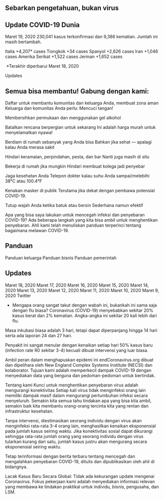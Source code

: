 ## Sebarkan pengetahuan, bukan virus

## Update COVID-19 Dunia

Maret 19, 2020
230,041 kasus terkonfirmasi
dan 9,386 kematian. Jumlah ini masih bertambah.

Italia +4,207* cases
Tiongkok +34 cases
Spanyol +2,626 cases
Iran +1,046 cases
Amerika Serikat +1,522 cases
Jerman +1,652 cases

‍
*Terakhir diperbarui Maret 18, 2020

Updates


## Semua bisa membantu! Gabung dengan kami:

Daftar
untuk membantu komunitas dan keluarga Anda, membuat zona aman
Keluarga dan komunitas Anda perlu:
Mencuci tangan!

Membersihkan permukaan dan menggunakan gel alkohol


Batalkan rencana berpergian untuk sekarang
Ini adalah harga murah untuk menyelamatkan nyawa!


Berdiam di rumah sebanyak yang Anda bisa
Bahkan jika sehat — apalagi kalau Anda merasa sakit

Hindari keramaian, perpindahan, pesta, dan bar
Nanti juga masih di situ


Bekerja di rumah jika mungkin
Hindari membuat kolega jadi penyebar

Jaga kesehatan Anda
Telepon dokter kalau suhu Anda sampai/melebihi 38°C atau 100.4°F


Kenakan masker di publik
Terutama jika dekat dengan pembawa potensial COVID-19.


Tutup wajah Anda ketika batuk atau bersin
Sederhana namun efektif


Apa yang bisa saya lakukan untuk mencegah infeksi dan penyebaran COVID-19?
Ada beberapa langkah yang kita bisa ambil untuk menghentikan penyebaran. Ahli kami telah menuliskan panduan terperinci tentang bagaimana melawan COVID-19.


## Panduan

Panduan keluarga
Panduan bisnis
Panduan pemerintah


## Updates


Maret 18, 2020
Maret 17, 2020
Maret 16, 2020
Maret 15, 2020
Maret 14, 2020
Maret 13, 2020
Maret 12, 2020
Maret 11, 2020
Maret 10, 2020
Maret 9, 2020
Twitter

+ Mengapa orang sangat takut dengan wabah ini, bukankah ini sama saja dengan flu biasa?
Coronavirus (COVID-19) menyebabkan sekitar 20% kasus berat dan 2% kematian. Angka-angka ini sekitar 20 kali lebih dari flu.

Masa inkubasi biasa adalah 3 hari, tetapi dapat diperpanjang hingga 14 hari serta ada laporan 24 dan 27 hari.

Penyakit ini sangat menular dengan kenaikan setiap hari 50% kasus baru (infection rate R0 sekitar 3-4) kecuali dibuat intervensi yang luar biasa.

Ambil peran dalam menghapuskan epidemi ini
endCoronavirus.org dibuat dan dipelihara oleh New England Complex Systems Institute (NECSI) dan kolaborator. Tujuan kami adalah memperkecil dampak COVID-19 dengan menyediakan data yang berguna dan pedoman-pedoman untuk bertindak.

Tentang kami
Kunci untuk menghentikan penyebaran virus adalah mengurangi konektivitas
Setiap kali virus tidak menginfeksi orang lain memiliki dampak masif dalam mengurangi pertumbuhan infeksi secara menyeluruh. Semakin kita semua tahu tindakan apa yang bisa kita ambil, semakin baik kita membantu orang-orang tercinta kita yang rentan dan infrastruktur kesehatan.

Tanpa intervensi, diestimasikan seorang individu dengan virus akan menginfeksi rata-rata 3-4 orang lain, menghasilkan kenaikan eksponensial pada jumlah kasus seiring waktu. Jika konektivitas sosial dapat dikurangi sehingga rata-rata jumlah orang yang seorang individu dengan virus tularkan kurang dari satu, jumlah kasus justru akan mengurang secara eksponensial seiring waktu.

Tetap terinformasi dengan berita terbaru tentang mencegah dan mengalahkan penyebaran COVID-19, ditulis dan dipublikasikan oleh ahli di bidangnya.

Lacak Kasus Baru Secara Global:
Tidak ada kekurangan update mengenai Coronavirus. Fokus pekerjaan kami adalah menyediakan informasi relevan yang membawa ke tindakan praktikal untuk individu, bisnis, pengusaha, dan LSM.
